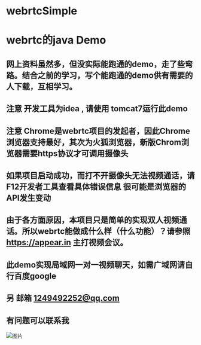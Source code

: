 # webrtcSimple

# webrtc的java Demo

## 网上资料虽然多，但没实际能跑通的demo，走了些弯路。结合之前的学习，写个能跑通的demo供有需要的人下载，互相学习。

## 注意  开发工具为idea ,  请使用 tomcat7运行此demo
## 注意  Chrome是webrtc项目的发起者，因此Chrome浏览器支持最好，其次为火狐浏览器，新版Chrom浏览器需要https协议才可调用摄像头
## 如果项目启动成功，而打不开摄像头无法视频通话，请F12开发者工具查看具体错误信息   很可能是浏览器的API发生变动
## 由于各方面原因，本项目只是简单的实现双人视频通话。所以webrtc能做成什么样（什么功能）？请参照 https://appear.in 主打视频会议。
## 此demo实现局域网一对一视频聊天，如需广域网请自行百度google

## 另  邮箱 1249492252@qq.com
## 有问题可以联系我
![图片](https://github.com/cdoer/webrtcSimple/tree/master/web/demo.png)
